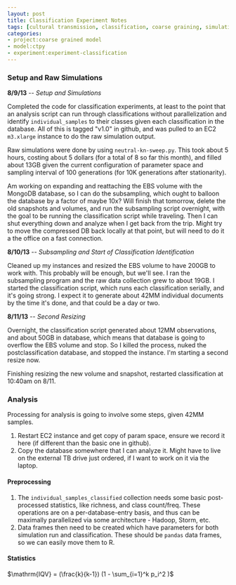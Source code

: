 ```yaml
---
layout: post
title: Classification Experiment Notes
tags: [cultural transmission, classification, coarse graining, simulation, ctpy, dissertation, experiments, experiment-classification]
categories: 
- project:coarse grained model
- model:ctpy
- experiment:experiment-classification
---
```

### Setup and Raw Simulations ###

**8/9/13** -- _Setup and Simulations_

Completed the code for classification experiments, at least to the point that an analysis script can run through classifications without parallelization and identify `individual_samples` to their classes given each classification in the database.  All of this is tagged "v1.0" in github, and was pulled to an EC2 `m3.xlarge` instance to do the raw simulation output.  

Raw simulations were done by using `neutral-kn-sweep.py`.  This took about 5 hours, costing about 5 dollars (for a total of 8 so far this month), and filled about 13GB given the current configuration of parameter space and sampling interval of 100 generations (for 10K generations after stationarity).  

Am working on expanding and reattaching the EBS volume with the MongoDB database, so I can do the subsampling, which ought to balloon the database by a factor of maybe 10x?  Will finish that tomorrow, delete the old snapshots and volumes, and run the subsampling script overnight, with the goal to be running the classification script while traveling.  Then I can shut everything down and analyze when I get back from the trip.  Might try to move the compressed DB back locally at that point, but will need to do it a the office on a fast connection.  

**8/10/13** -- _Subsampling and Start of Classification Identification_

Cleaned up my instances and resized the EBS volume to have 200GB to work with.  This probably will be enough, but we'll see.  I ran the subsampling program and the raw data collection grew to about 19GB.  I started the classification script, which runs each classification serially, and it's going strong.  I expect it to generate about 42MM individual documents by the time it's done, and that could be a day or two.  

**8/11/13** -- _Second Resizing_

Overnight, the classification script generated about 12MM observations, and about 50GB in database, which means that database is going to overflow the EBS volume and stop.  So I killed the process, nuked the postclassification database, and stopped the instance.  I'm starting a second resize now.  

Finishing resizing the new volume and snapshot, restarted classification at 10:40am on 8/11.  


### Analysis ###


Processing for analysis is going to involve some steps, given 42MM samples.  

1.  Restart EC2 instance and get copy of param space, ensure we record it here (if different than the basic one in github).
2.  Copy the database somewhere that I can analyze it.  Might have to live on the external TB drive just ordered, if I want to work on it via the laptop.  

#### Preprocessing ####

1.  The `individual_samples_classified` collection needs some basic post-processed statistics, like richness, and class count/freq. These operations are on a per-database-entry basis, and thus can be maximally parallelized via some architecture - Hadoop, Storm, etc.  
2. Data frames then need to be created which have parameters for both simulation run and classification.  These should be `pandas` data frames, so we can easily move them to R.  






#### Statistics ####

$\mathrm{IQV} = (\frac{k}{k-1}) (1 - \sum_{i=1}^k p_i^2 )$



